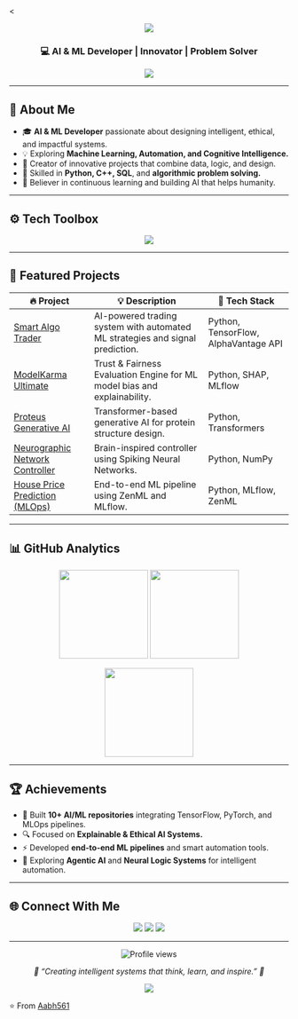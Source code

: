 <<!-- 🌿 AABH561 | AI & ML Developer | FINAL PROFILE README -->

<p align="center">
  <img src="https://capsule-render.vercel.app/api?type=waving&color=0:9ACD32,100:556B2F&height=200&section=header&text=👋%20Hi%2C%20I'm%20Aabh%20Rout&fontSize=45&fontColor=ffffff&animation=twinkling&fontAlignY=35" />
</p>

<h3 align="center">💻 AI & ML Developer | Innovator | Problem Solver</h3>

<p align="center">
  <img src="https://readme-typing-svg.herokuapp.com?font=Fira+Code&weight=500&size=22&pause=1000&color=9ACD32&center=true&vCenter=true&width=600&lines=Exploring+Artificial+Intelligence+and+Machine+Learning;Building+AI+that+Thinks%2C+Learns%2C+and+Adapts;Turning+Ideas+into+Intelligent+Systems;Welcome+to+my+AI+World!+🤖">
</p>

---

## 🧠 About Me  

- 🎓 **AI & ML Developer** passionate about designing intelligent, ethical, and impactful systems.  
- 💡 Exploring **Machine Learning, Automation, and Cognitive Intelligence.**  
- 🧩 Creator of innovative projects that combine data, logic, and design.  
- 🧱 Skilled in **Python, C++, SQL**, and **algorithmic problem solving.**  
- 🌱 Believer in continuous learning and building AI that helps humanity.  

---

## ⚙️ Tech Toolbox  

<p align="center">
  <img src="https://skillicons.dev/icons?i=python,tensorflow,pytorch,sklearn,git,github,cpp,html,css,mysql,sqlite,vscode&perline=7" />
</p>

---

## 🚀 Featured Projects  

| 🔥 Project | 💡 Description | 🧠 Tech Stack |
|------------|----------------|---------------|
| [Smart Algo Trader](https://github.com/Aabh561/Smart_Algo_Trader) | AI-powered trading system with automated ML strategies and signal prediction. | Python, TensorFlow, AlphaVantage API |
| [ModelKarma Ultimate](https://github.com/Aabh561/ModelKarma_Ultimate) | Trust & Fairness Evaluation Engine for ML model bias and explainability. | Python, SHAP, MLflow |
| [Proteus Generative AI](https://github.com/Aabh561/proteus-generative-ai) | Transformer-based generative AI for protein structure design. | Python, Transformers |
| [Neurographic Network Controller](https://github.com/Aabh561/neuromorphic-network-controller) | Brain-inspired controller using Spiking Neural Networks. | Python, NumPy |
| [House Price Prediction (MLOps)](https://github.com/Aabh561/house-prediction-with-Zen-ML-and-MLflow) | End-to-end ML pipeline using ZenML and MLflow. | Python, MLflow, ZenML |

---

## 📊 GitHub Analytics  

<p align="center">
  <img height="160" src="https://github-readme-stats.vercel.app/api?username=Aabh561&show_icons=true&theme=gruvbox_light&hide_border=true&title_color=556B2F&icon_color=6B8E23" />
  <img height="160" src="https://github-readme-stats.vercel.app/api/top-langs/?username=Aabh561&layout=compact&theme=gruvbox_light&hide_border=true&title_color=556B2F&icon_color=6B8E23" />
</p>

<p align="center">
  <img height="160" src="https://github-readme-streak-stats.herokuapp.com/?user=Aabh561&theme=gruvbox_light&hide_border=true&ring=6B8E23&fire=9ACD32&currStreakLabel=6B8E23" />
</p>

---

## 🏆 Achievements  

- 🧩 Built **10+ AI/ML repositories** integrating TensorFlow, PyTorch, and MLOps pipelines.  
- 🔍 Focused on **Explainable & Ethical AI Systems.**  
- ⚡ Developed **end-to-end ML pipelines** and smart automation tools.  
- 🌱 Exploring **Agentic AI** and **Neural Logic Systems** for intelligent automation.  

---

## 🌐 Connect With Me  

<p align="center">
  <a href="mailto:aabharan176005@gmail.com"><img src="https://img.shields.io/badge/Gmail-6B8E23?logo=gmail&logoColor=white"></a>
  <a href="https://www.linkedin.com/in/aabh561"><img src="https://img.shields.io/badge/LinkedIn-9ACD32?logo=linkedin&logoColor=white"></a>
  <a href="https://github.com/Aabh561"><img src="https://img.shields.io/badge/GitHub-556B2F?logo=github&logoColor=white"></a>
</p>

---

<p align="center">
  <img src="https://komarev.com/ghpvc/?username=Aabh561&label=Profile+Views&color=6B8E23&style=flat" alt="Profile views"/>
</p>

<p align="center">
  <i>🌿 “Creating intelligent systems that think, learn, and inspire.” 🌿</i>
</p>

<p align="center">
  <img src="https://capsule-render.vercel.app/api?type=waving&color=0:556B2F,100:9ACD32&height=120&section=footer" />
</p>

⭐️ From [Aabh561](https://github.com/Aabh561)
